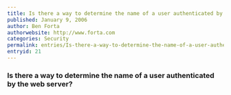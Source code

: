 ```yaml
---
title: Is there a way to determine the name of a user authenticated by the web server?
published: January 9, 2006
author: Ben Forta
authorwebsite: http://www.forta.com
categories: Security
permalink: entries/Is-there-a-way-to-determine-the-name-of-a-user-authenticated-by-the-web-server.html
entryid: 21
---
```


<h3>Is there a way to determine the name of a user authenticated by the web server?</h3>



